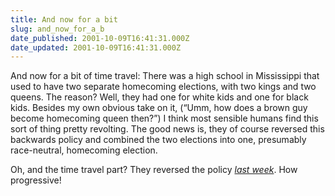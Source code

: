 ```yaml
---
title: And now for a bit
slug: and_now_for_a_b
date_published: 2001-10-09T16:41:31.000Z
date_updated: 2001-10-09T16:41:31.000Z
---
```


And now for a bit of time travel: There was a high school in Mississippi that used to have two separate homecoming elections, with two kings and two queens. The reason? Well, they had one for white kids and one for black kids. Besides my own obvious take on it, (“Umm, how does a brown guy become homecoming queen then?”) I think most sensible humans find this sort of thing pretty revolting. The good news is, they of course reversed this backwards policy and combined the two elections into one, presumably race-neutral, homecoming election.

Oh, and the time travel part? They reversed the policy [*last week*](http://www.gomemphis.com/mca/local_news/article/0,1426,MCA_437_837605,00.html). How progressive!
